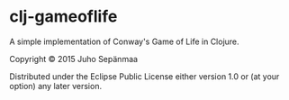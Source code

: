 # clj-gameoflife

A simple implementation of Conway's Game of Life in Clojure.

Copyright © 2015 Juho Sepänmaa

Distributed under the Eclipse Public License either version 1.0 or (at
your option) any later version.
